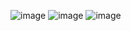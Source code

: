 ![image](https://github.com/Belevvv/Lesson3_2ISP11-27/assets/129681337/7759d946-45b9-4ea8-9dd4-ac958cf45f6c)
![image](https://github.com/Belevvv/Lesson3_2ISP11-27/assets/129681337/d11e0089-10f3-43f8-b448-f1cef04248ef)
![image](https://github.com/Belevvv/Lesson3_2ISP11-27/assets/129681337/fb244ed3-84b5-40bd-bc3a-4d1784c05b4c)
